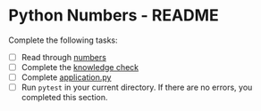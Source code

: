 # Python Numbers - README
Complete the following tasks:
- [ ] Read through [numbers](numbers.md)
- [ ] Complete the [knowledge check](knowledge_check.md)
- [ ] Complete [application.py](application.py)
- [ ] Run `pytest` in your current directory.  If there are no errors, you completed this section.